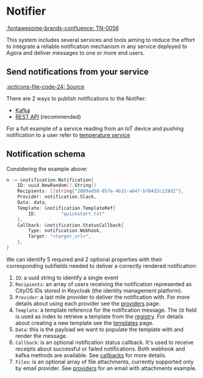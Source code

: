 # Notifier

[:fontawesome-brands-confluence: TN-0056](http://go/tn-0056)

This system includes several services and tools aiming to reduce the effort to integrate a reliable notification mechanism in any service deployed to Agora and deliver messages to one or more end users.

## Send notifications from your service

[:octicons-file-code-24: Source](https://github.com/wp-wcm/city/blob/main/ns/demo/notifier/main.go)

There are 2 ways to publish notifications to the Notifier:

- [Kafka](kafka.md)
- [REST API](https://developer.woven-city.toyota/catalog/default/api/notification-api) (recommended)

For a full example of a service reading from an IoT device and pushing notification to a user refer to [temperature service](https://github.com/wp-wcm/city/tree/main/ns/demo/temperature-svc)

## Notification schema

Considering the example above:
```go
n := &notification.Notification{
	ID: uuid.NewRandom().String()
	Recipients: []string{"2089ad58-857e-4b31-a647-b78432c129d2"},
	Provider: notification.Slack,
	Data: data,
	Template: &notification.TemplateRef{
		ID:         "quickstart.txt"
	},
	Callback: &notification.StatusCallback{
		Type: notification.Webhook,
		Target: "<target_url>",
	},
}
```
We can identify 5 required and 2 optional properties with their corresponding subfields needed to deliver a correctly rendered notification:

1. `ID`: a uuid string to identify a single event
2. `Recipients`: an array of users receiving the notification represented as CityOS IDs stored in Keycloak (the identity management platform).
3. `Provider`: a last mile provider to deliver the notification with. For more details about using each provider see the [providers](providers.md) page.
4. `Template`: a template reference for the notification message. The `ID` field is used as index to retrieve a template from the [registry](https://github.tri-ad.tech/cityos-platform/notification-template-registry). For details about creating a new template see the [templates](templates.md) page.
5. `Data`: this is the payload we want to populate the template with and render the message.
6. `Callback`: is an optional notification status callback. It's used to receive receipts about successful or failed notifications. Both webhook and kafka methods are available. See [callbacks](callbacks.md) for more details.
7. `Files`: is an optional array of file attachments, currently supported only by email provider. See [providers](providers.md) for an email with attachments example.
